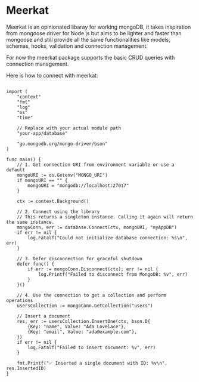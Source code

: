 # Meerkat

Meerkat is an opinionated libaray for working mongoDB, it takes inspiration from mongoose driver for Node js but aims to be lighter and faster than mongoose and still provide all the same functionalities like models, schemas, hooks, validation and connection management. 

For now the meerkat package supports the basic CRUD queries with connection management. 

Here is how to connect with meerkat:

``` package main

import (
	"context"
	"fmt"
	"log"
	"os"
	"time"

	// Replace with your actual module path
	"your-app/database" 

	"go.mongodb.org/mongo-driver/bson"
)

func main() {
	// 1. Get connection URI from environment variable or use a default
	mongoURI := os.Getenv("MONGO_URI")
	if mongoURI == "" {
		mongoURI = "mongodb://localhost:27017"
	}
	
	ctx := context.Background()

	// 2. Connect using the library
	// This returns a singleton instance. Calling it again will return the same instance.
	mongoConn, err := database.Connect(ctx, mongoURI, "myAppDB")
	if err != nil {
		log.Fatalf("Could not initialize database connection: %s\n", err)
	}

	// 3. Defer disconnection for graceful shutdown
	defer func() {
		if err := mongoConn.Disconnect(ctx); err != nil {
			log.Printf("Failed to disconnect from MongoDB: %v", err)
		}
	}()

	// 4. Use the connection to get a collection and perform operations
	usersCollection := mongoConn.GetCollection("users")

	// Insert a document
	res, err := usersCollection.InsertOne(ctx, bson.D{
		{Key: "name", Value: "Ada Lovelace"},
		{Key: "email", Value: "ada@example.com"},
	})
	if err != nil {
		log.Fatalf("Failed to insert document: %v", err)
	}

	fmt.Printf("✅ Inserted a single document with ID: %v\n", res.InsertedID)
}
